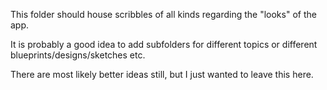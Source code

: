 This folder should house scribbles of all kinds regarding the "looks" of the app.

It is probably a good idea to add subfolders for different topics or different blueprints/designs/sketches etc.

There are most likely better ideas still, but I just wanted to leave this here.